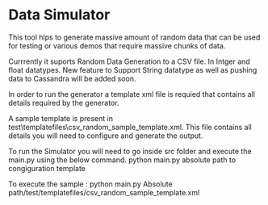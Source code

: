 Data Simulator
==============

This tool hlps to generate massive amount of random data that can be used for testing or various demos that require massive chunks of data.

Currrently it suports Random Data Generation to a CSV file. In Intger and float datatypes.
New feature to Support String datatype as well as pushing data to Cassandra will be added soon.

In order to run the generator a template xml file is requied that contains all details required by the generator.

A sample template is present in test\templatefiles\csv_random_sample_template.xml. 
This file contains all details you will need to configure and generate the output.

To run the Simulator you will need to go inside src folder and execute the main.py using the below command.
python main.py absolute path to congiguration template 

To execute the sample :
python main.py Absolute path/test/templatefiles/csv_random_sample_template.xml 

